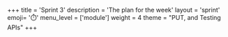 +++
title = 'Sprint 3'
description = 'The plan for the week'
layout = 'sprint'
emoji= '⏱️'
menu_level = ['module']
weight = 4
theme = "PUT, and Testing APIs"
+++


